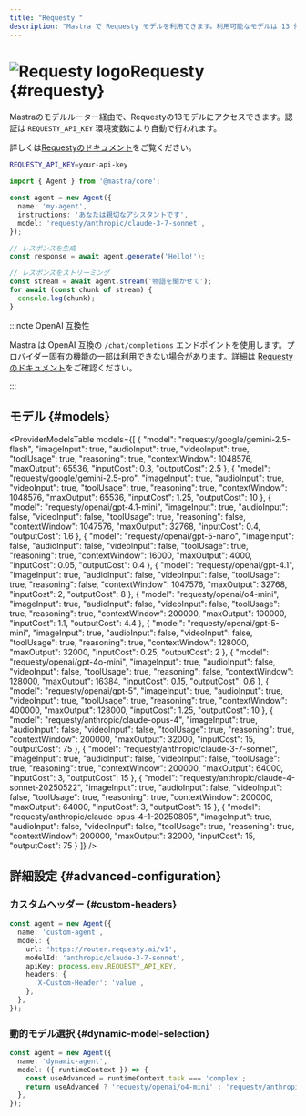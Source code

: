 ```yaml
---
title: "Requesty "
description: "Mastra で Requesty モデルを利用できます。利用可能なモデルは 13 件です。"
---
```


# <img src="https://models.dev/logos/requesty.svg" alt="Requesty logo" className="inline w-8 h-8 mr-2 align-middle dark:invert dark:brightness-0 dark:contrast-200" />Requesty \{#requesty\}

Mastraのモデルルーター経由で、Requestyの13モデルにアクセスできます。認証は `REQUESTY_API_KEY` 環境変数により自動で行われます。

詳しくは[Requestyのドキュメント](https://requesty.ai/solution/llm-routing/models)をご覧ください。

```bash
REQUESTY_API_KEY=your-api-key
```

```typescript
import { Agent } from '@mastra/core';

const agent = new Agent({
  name: 'my-agent',
  instructions: 'あなたは親切なアシスタントです',
  model: 'requesty/anthropic/claude-3-7-sonnet',
});

// レスポンスを生成
const response = await agent.generate('Hello!');

// レスポンスをストリーミング
const stream = await agent.stream('物語を聞かせて');
for await (const chunk of stream) {
  console.log(chunk);
}
```

:::note OpenAI 互換性

Mastra は OpenAI 互換の `/chat/completions` エンドポイントを使用します。プロバイダー固有の機能の一部は利用できない場合があります。詳細は [Requesty のドキュメント](https://requesty.ai/solution/llm-routing/models)をご確認ください。

:::

## モデル \{#models\}

<ProviderModelsTable
  models={[
{
"model": "requesty/google/gemini-2.5-flash",
"imageInput": true,
"audioInput": true,
"videoInput": true,
"toolUsage": true,
"reasoning": true,
"contextWindow": 1048576,
"maxOutput": 65536,
"inputCost": 0.3,
"outputCost": 2.5
},
{
"model": "requesty/google/gemini-2.5-pro",
"imageInput": true,
"audioInput": true,
"videoInput": true,
"toolUsage": true,
"reasoning": true,
"contextWindow": 1048576,
"maxOutput": 65536,
"inputCost": 1.25,
"outputCost": 10
},
{
"model": "requesty/openai/gpt-4.1-mini",
"imageInput": true,
"audioInput": false,
"videoInput": false,
"toolUsage": true,
"reasoning": false,
"contextWindow": 1047576,
"maxOutput": 32768,
"inputCost": 0.4,
"outputCost": 1.6
},
{
"model": "requesty/openai/gpt-5-nano",
"imageInput": false,
"audioInput": false,
"videoInput": false,
"toolUsage": true,
"reasoning": true,
"contextWindow": 16000,
"maxOutput": 4000,
"inputCost": 0.05,
"outputCost": 0.4
},
{
"model": "requesty/openai/gpt-4.1",
"imageInput": true,
"audioInput": false,
"videoInput": false,
"toolUsage": true,
"reasoning": false,
"contextWindow": 1047576,
"maxOutput": 32768,
"inputCost": 2,
"outputCost": 8
},
{
"model": "requesty/openai/o4-mini",
"imageInput": true,
"audioInput": false,
"videoInput": false,
"toolUsage": true,
"reasoning": true,
"contextWindow": 200000,
"maxOutput": 100000,
"inputCost": 1.1,
"outputCost": 4.4
},
{
"model": "requesty/openai/gpt-5-mini",
"imageInput": true,
"audioInput": false,
"videoInput": false,
"toolUsage": true,
"reasoning": true,
"contextWindow": 128000,
"maxOutput": 32000,
"inputCost": 0.25,
"outputCost": 2
},
{
"model": "requesty/openai/gpt-4o-mini",
"imageInput": true,
"audioInput": false,
"videoInput": false,
"toolUsage": true,
"reasoning": false,
"contextWindow": 128000,
"maxOutput": 16384,
"inputCost": 0.15,
"outputCost": 0.6
},
{
"model": "requesty/openai/gpt-5",
"imageInput": true,
"audioInput": true,
"videoInput": true,
"toolUsage": true,
"reasoning": true,
"contextWindow": 400000,
"maxOutput": 128000,
"inputCost": 1.25,
"outputCost": 10
},
{
"model": "requesty/anthropic/claude-opus-4",
"imageInput": true,
"audioInput": false,
"videoInput": false,
"toolUsage": true,
"reasoning": true,
"contextWindow": 200000,
"maxOutput": 32000,
"inputCost": 15,
"outputCost": 75
},
{
"model": "requesty/anthropic/claude-3-7-sonnet",
"imageInput": true,
"audioInput": false,
"videoInput": false,
"toolUsage": true,
"reasoning": true,
"contextWindow": 200000,
"maxOutput": 64000,
"inputCost": 3,
"outputCost": 15
},
{
"model": "requesty/anthropic/claude-4-sonnet-20250522",
"imageInput": true,
"audioInput": false,
"videoInput": false,
"toolUsage": true,
"reasoning": true,
"contextWindow": 200000,
"maxOutput": 64000,
"inputCost": 3,
"outputCost": 15
},
{
"model": "requesty/anthropic/claude-opus-4-1-20250805",
"imageInput": true,
"audioInput": false,
"videoInput": false,
"toolUsage": true,
"reasoning": true,
"contextWindow": 200000,
"maxOutput": 32000,
"inputCost": 15,
"outputCost": 75
}
]}
/>

## 詳細設定 \{#advanced-configuration\}

### カスタムヘッダー \{#custom-headers\}

```typescript
const agent = new Agent({
  name: 'custom-agent',
  model: {
    url: 'https://router.requesty.ai/v1',
    modelId: 'anthropic/claude-3-7-sonnet',
    apiKey: process.env.REQUESTY_API_KEY,
    headers: {
      'X-Custom-Header': 'value',
    },
  },
});
```

### 動的モデル選択 \{#dynamic-model-selection\}

```typescript
const agent = new Agent({
  name: 'dynamic-agent',
  model: ({ runtimeContext }) => {
    const useAdvanced = runtimeContext.task === 'complex';
    return useAdvanced ? 'requesty/openai/o4-mini' : 'requesty/anthropic/claude-3-7-sonnet';
  },
});
```
